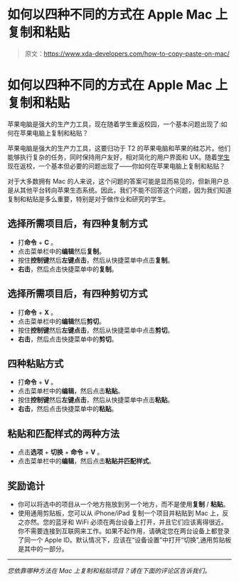 # 如何以四种不同的方式在 Apple Mac 上复制和粘贴

> 原文：<https://www.xda-developers.com/how-to-copy-paste-on-mac/>

# 如何以四种不同的方式在 Apple Mac 上复制和粘贴

苹果电脑是强大的生产力工具，现在随着学生重返校园，一个基本问题出现了:如何在苹果电脑上复制和粘贴？

苹果电脑是强大的生产力工具，这要归功于 T2 的苹果电脑和苹果的硅芯片。他们能够执行复杂的任务，同时保持用户友好，相对简化的用户界面和 UX。随着[学生](https://www.xda-developers.com/best-apple-products-for-students/)现在返校，一个基本但必要的问题出现了——你如何在苹果电脑上复制和粘贴？

对于大多数拥有 Mac 的人来说，这个问题的答案可能是显而易见的，但新用户总是从其他平台转向苹果生态系统。因此，我们不能不回答这个问题，因为我们知道复制和粘贴是多么重要，特别是对于做作业和研究的学生。

## 选择所需项目后，有四种复制方式

*   打**命令** + **C** 。
*   点击菜单栏中的**编辑**然后**复制**。
*   按住**控制键**然后**左键点击**，然后从快捷菜单中点击**复制**。
*   **右击**，然后点击快捷菜单中的**复制**。

## 选择所需项目后，有四种剪切方式

*   打**命令** + **X** 。
*   点击菜单栏中的**编辑**然后**剪切**。
*   按住**控制键**然后**左键点击**，然后从快捷菜单中点击**剪切**。
*   **右击**，然后点击快捷菜单中的**剪切**。

## 四种粘贴方式

*   打**命令** + **V** 。
*   点击菜单栏中的**编辑**，然后点击**粘贴**。
*   按住**控制键**然后**左键点击**，然后从快捷菜单中点击**粘贴**。
*   **右击**，然后点击快捷菜单中的**粘贴**。

## 粘贴和匹配样式的两种方法

*   点击**选项** + **切换** + **命令** + **V** 。
*   点击菜单栏中的**编辑**，然后点击**粘贴并匹配样式**。

## 奖励诡计

*   你可以将选中的项目从一个地方拖放到另一个地方，而不是使用**复制** / **粘贴**。
*   使用通用剪贴板，您可以从 iPhone/iPad 复制一个项目并粘贴到 Mac 上，反之亦然。您的蓝牙和 WiFi 必须在两台设备上打开，并且它们应该离得很近。你不需要连接到互联网来工作。如果不起作用，请确定您在两台设备上都登录了同一个 Apple ID。默认情况下，应该在“设备设置”中打开“切换”,通用剪贴板是其中的一部分。

* * *

*您依靠哪种方法在 Mac 上复制和粘贴项目？请在下面的评论区告诉我们。*